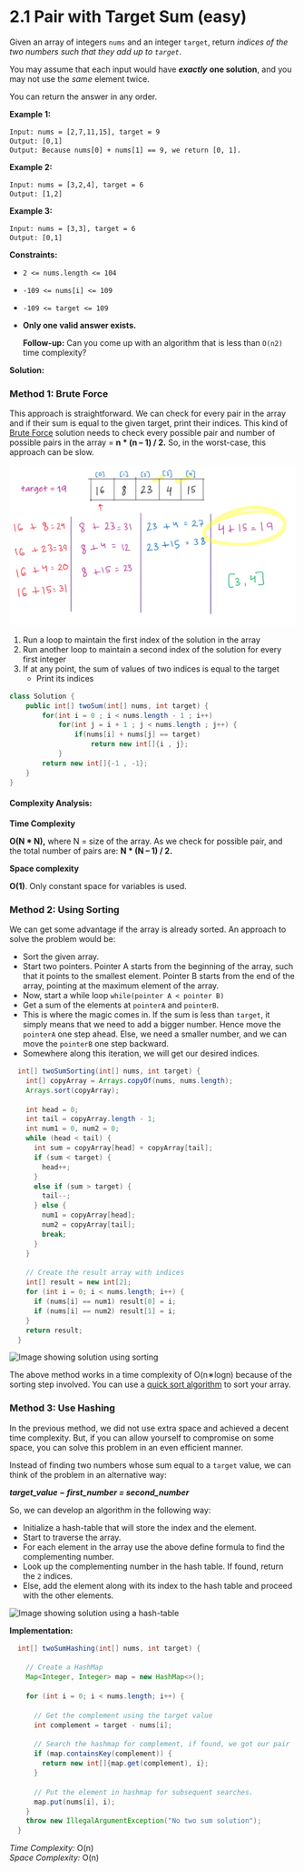 # 2.1 Pair with Target Sum \(easy\)

Given an array of integers `nums` and an integer `target`, return _indices of the two numbers such that they add up to `target`_.

You may assume that each input would have _**exactly**_ **one solution**, and you may not use the _same_ element twice.

You can return the answer in any order.

**Example 1:**

```text
Input: nums = [2,7,11,15], target = 9
Output: [0,1]
Output: Because nums[0] + nums[1] == 9, we return [0, 1].
```

**Example 2:**

```text
Input: nums = [3,2,4], target = 6
Output: [1,2]
```

**Example 3:**

```text
Input: nums = [3,3], target = 6
Output: [0,1]
```

**Constraints:**

* `2 <= nums.length <= 104`
* `-109 <= nums[i] <= 109`
* `-109 <= target <= 109`
* **Only one valid answer exists.**

  **Follow-up:** Can you come up with an algorithm that is less than `O(n2)` time complexity?

**Solution:**

### **Method 1:** Brute Force

This approach is straightforward. We can check for every pair in the array and if their sum is equal to the given target, print their indices. This kind of [Brute Force](https://en.wikipedia.org/wiki/Brute-force_search) solution needs to check every possible pair and number of possible pairs in the array = **n \* \(n – 1\) / 2.** So, in the worst-case, this approach can be slow.

![](../.gitbook/assets/image%20%283%29.png)

1. Run a loop to maintain the first index of the solution in the array
2. Run another loop to maintain a second index of the solution for every first integer
3. If at any point, the sum of values of two indices is equal to the target
   * Print its indices

```java
class Solution {
    public int[] twoSum(int[] nums, int target) {
        for(int i = 0 ; i < nums.length - 1 ; i++)
            for(int j = i + 1 ; j < nums.length ; j++) {
                if(nums[i] + nums[j] == target)
                    return new int[]{i , j};
            }
        return new int[]{-1 , -1};
    }
}
```

#### Complexity Analysis:

**Time Complexity**

**O\(N \* N\),** where N =  size of the array. As we check for possible pair, and the total number of pairs are: **N \* \(N – 1\) / 2.**

**Space complexity**

**O\(1\)**. Only constant space for variables is used.

### **Method 2: Using Sorting**

We can get some advantage if the array is already sorted. An approach to solve the problem would be:

* Sort the given array.
* Start two pointers. Pointer A starts from the beginning of the array, such that it points to the smallest element. Pointer B starts from the end of the array, pointing at the maximum element of the array.
* Now, start a while loop `while(pointer A < pointer B)`
* Get a sum of the elements at `pointerA` and `pointerB`.
* This is where the magic comes in. If the sum is less than `target`, it simply means that we need to add a bigger number. Hence move the `pointerA` one step ahead. Else, we need a smaller number, and we can move the `pointerB` one step backward.
* Somewhere along this iteration, we will get our desired indices.

```java
  int[] twoSumSorting(int[] nums, int target) {
    int[] copyArray = Arrays.copyOf(nums, nums.length);
    Arrays.sort(copyArray);

    int head = 0;
    int tail = copyArray.length - 1;
    int num1 = 0, num2 = 0;
    while (head < tail) {
      int sum = copyArray[head] + copyArray[tail];
      if (sum < target) {
        head++;
      }
      else if (sum > target) {
        tail--;
      } else {
        num1 = copyArray[head];
        num2 = copyArray[tail];
        break;
      }
    }

    // Create the result array with indices
    int[] result = new int[2];
    for (int i = 0; i < nums.length; i++) {
      if (nums[i] == num1) result[0] = i;
      if (nums[i] == num2) result[1] = i;
    }
    return result;
  }
```

![Image showing solution using sorting](https://i2.wp.com/studyalgorithms.com/wp-content/uploads/2021/01/Screenshot-2021-01-10-040252.png?resize=1024%2C672&ssl=1)

The above method works in a time complexity of O\(n∗log⁡n\) because of the sorting step involved. You can use a [quick sort algorithm](https://studyalgorithms.com/array/quick-sort/) to sort your array.

### **Method 3: Use Hashing**

In the previous method, we did not use extra space and achieved a decent time complexity. But, if you can allow yourself to compromise on some space, you can solve this problem in an even efficient manner.

Instead of finding two numbers whose sum equal to a `target` value, we can think of the problem in an alternative way:

_**target\_value − first\_number = second\_number**_

So, we can develop an algorithm in the following way:

* Initialize a hash-table that will store the index and the element.
* Start to traverse the array.
* For each element in the array use the above define formula to find the complementing number.
* Look up the complementing number in the hash table. If found, return the `2` indices.
* Else, add the element along with its index to the hash table and proceed with the other elements.

![Image showing solution using a hash-table](https://i2.wp.com/studyalgorithms.com/wp-content/uploads/2021/01/Screenshot-2021-01-10-040039.png?resize=1024%2C675&ssl=1)

**Implementation:**

```java
  int[] twoSumHashing(int[] nums, int target) {

    // Create a HashMap
    Map<Integer, Integer> map = new HashMap<>();

    for (int i = 0; i < nums.length; i++) {

      // Get the complement using the target value
      int complement = target - nums[i];

      // Search the hashmap for complement, if found, we got our pair
      if (map.containsKey(complement)) {
        return new int[]{map.get(complement), i};
      }

      // Put the element in hashmap for subsequent searches.
      map.put(nums[i], i);
    }
    throw new IllegalArgumentException("No two sum solution");
  }
```

_Time Complexity:_ O\(n\)  
_Space Complexity:_ O\(n\)

